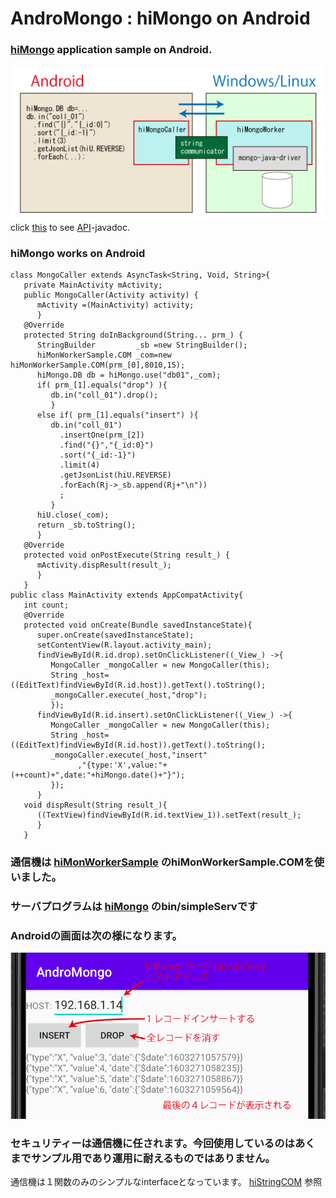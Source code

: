 # AndroMongo : hiMongo on Android
### [hiMongo](https://hiuric.github.io/hiMongo/) application sample on Android.
![sample0](./AndroMongo_0.png)
click [this](https://hiuric.github.io/hiMongo/) to see [API](https://hiuric.github.io/hiMongo/)-javadoc.
### hiMongo works on Android
```
class MongoCaller extends AsyncTask<String, Void, String>{
   private MainActivity mActivity;
   public MongoCaller(Activity activity) {
      mActivity =(MainActivity) activity;
      }
   @Override
   protected String doInBackground(String... prm_) {
      StringBuilder         _sb =new StringBuilder();
      hiMonWorkerSample.COM _com=new hiMonWorkerSample.COM(prm_[0],8010,15);
      hiMongo.DB db = hiMongo.use("db01",_com);
      if( prm_[1].equals("drop") ){
         db.in("coll_01").drop();
         }
      else if( prm_[1].equals("insert") ){
         db.in("coll_01")
           .insertOne(prm_[2])
           .find("{}","{_id:0}")
           .sort("{_id:-1}")
           .limit(4)
           .getJsonList(hiU.REVERSE)
           .forEach(Rj->_sb.append(Rj+"\n"))
           ;
         }
      hiU.close(_com);
      return _sb.toString();
      }
   @Override
   protected void onPostExecute(String result_) {
      mActivity.dispResult(result_);
      }
   }
public class MainActivity extends AppCompatActivity{
   int count;
   @Override
   protected void onCreate(Bundle savedInstanceState){
      super.onCreate(savedInstanceState);
      setContentView(R.layout.activity_main);
      findViewById(R.id.drop).setOnClickListener((_View_) ->{
         MongoCaller _mongoCaller = new MongoCaller(this);
         String _host=((EditText)findViewById(R.id.host)).getText().toString();
         _mongoCaller.execute(_host,"drop");
         });
      findViewById(R.id.insert).setOnClickListener((_View_) ->{
         MongoCaller _mongoCaller = new MongoCaller(this);
         String _host=((EditText)findViewById(R.id.host)).getText().toString();
         _mongoCaller.execute(_host,"insert"
               ,"{type:'X',value:"+(++count)+",date:"+hiMongo.date()+"}");
         });
      }
   void dispResult(String result_){
      ((TextView)findViewById(R.id.textView_1)).setText(result_);
      }
   }
```
### 通信機は [hiMonWorkerSample](https://hiuric.github.io/hiMongo/hi/db/hiMonWorkerSample.html) のhiMonWorkerSample.COMを使いました。
### サーバプログラムは [hiMongo](https://github.com/hiuric/hiMongo) のbin/simpleServです
### Androidの画面は次の様になります。
![sample0](./AndroidDisp_0.png)
### セキュリティーは通信機に任されます。今回使用しているのはあくまでサンプル用であり運用に耐えるものではありません。
通信機は１関数のみのシンプルなinterfaceとなっています。 [hiStringCOM](https://hiuric.github.io/hiMongo/hi/db/hiStringCOM.html) 参照

